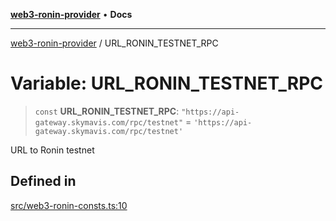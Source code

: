 [**web3-ronin-provider**](../README.md) • **Docs**

***

[web3-ronin-provider](../globals.md) / URL\_RONIN\_TESTNET\_RPC

# Variable: URL\_RONIN\_TESTNET\_RPC

> `const` **URL\_RONIN\_TESTNET\_RPC**: `"https://api-gateway.skymavis.com/rpc/testnet"` = `'https://api-gateway.skymavis.com/rpc/testnet'`

URL to Ronin testnet

## Defined in

[src/web3-ronin-consts.ts:10](https://github.com/chuacw/web3-ronin-provider/blob/7251b9677bbb79d30e6a4204bfabcc38fab6aa15/src/web3-ronin-consts.ts#L10)
